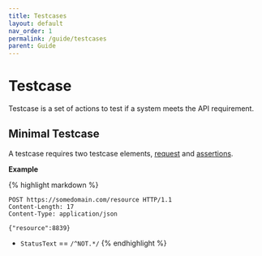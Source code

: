 ```yaml
---
title: Testcases
layout: default
nav_order: 1
permalink: /guide/testcases
parent: Guide
---
```


# Testcase

Testcase is a set of actions to test if a system meets the API requirement.

## Minimal Testcase

A testcase requires two testcase elements, [request](../syntax/requests.md) and [assertions](../syntax/assertions.md).

**Example**

{% highlight markdown %}
```http
POST https://somedomain.com/resource HTTP/1.1
Content-Length: 17
Content-Type: application/json

{"resource":8839}
```

* `StatusText` == `/^NOT.*/`
{% endhighlight %}
